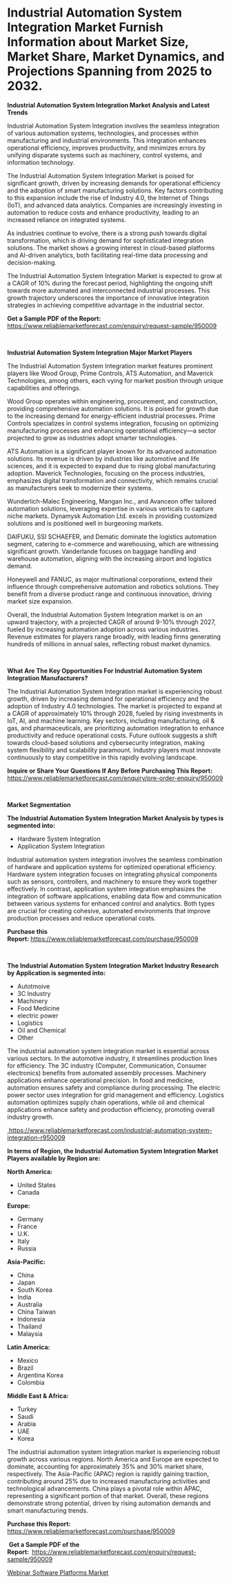 <p><h1>Industrial Automation System Integration Market Furnish Information about Market Size, Market Share, Market Dynamics, and Projections Spanning from 2025 to 2032.</h1></p><p><strong>Industrial Automation System Integration Market Analysis and Latest Trends</strong></p>
<p><p>Industrial Automation System Integration involves the seamless integration of various automation systems, technologies, and processes within manufacturing and industrial environments. This integration enhances operational efficiency, improves productivity, and minimizes errors by unifying disparate systems such as machinery, control systems, and information technology.</p><p>The Industrial Automation System Integration Market is poised for significant growth, driven by increasing demands for operational efficiency and the adoption of smart manufacturing solutions. Key factors contributing to this expansion include the rise of Industry 4.0, the Internet of Things (IoT), and advanced data analytics. Companies are increasingly investing in automation to reduce costs and enhance productivity, leading to an increased reliance on integrated systems.</p><p>As industries continue to evolve, there is a strong push towards digital transformation, which is driving demand for sophisticated integration solutions. The market shows a growing interest in cloud-based platforms and AI-driven analytics, both facilitating real-time data processing and decision-making.</p><p>The Industrial Automation System Integration Market is expected to grow at a CAGR of 10% during the forecast period, highlighting the ongoing shift towards more automated and interconnected industrial processes. This growth trajectory underscores the importance of innovative integration strategies in achieving competitive advantage in the industrial sector.</p></p>
<p><strong>Get a Sample PDF of the Report:&nbsp;</strong> <a href="https://www.reliablemarketforecast.com/enquiry/request-sample/950009?utm_campaign=2950&utm_medium=2&utm_source=Github&utm_content=ia&utm_term=07032025&utm_id=industrial-automation-system-integration">https://www.reliablemarketforecast.com/enquiry/request-sample/950009</a></p>
<p>&nbsp;</p>
<p><strong>Industrial Automation System Integration Major Market Players</strong></p>
<p><p>The Industrial Automation System Integration market features prominent players like Wood Group, Prime Controls, ATS Automation, and Maverick Technologies, among others, each vying for market position through unique capabilities and offerings.</p><p>Wood Group operates within engineering, procurement, and construction, providing comprehensive automation solutions. It is poised for growth due to the increasing demand for energy-efficient industrial processes. Prime Controls specializes in control systems integration, focusing on optimizing manufacturing processes and enhancing operational efficiency—a sector projected to grow as industries adopt smarter technologies.</p><p>ATS Automation is a significant player known for its advanced automation solutions. Its revenue is driven by industries like automotive and life sciences, and it is expected to expand due to rising global manufacturing adoption. Maverick Technologies, focusing on the process industries, emphasizes digital transformation and connectivity, which remains crucial as manufacturers seek to modernize their systems.</p><p>Wunderlich-Malec Engineering, Mangan Inc., and Avanceon offer tailored automation solutions, leveraging expertise in various verticals to capture niche markets. Dynamysk Automation Ltd. excels in providing customized solutions and is positioned well in burgeoning markets.</p><p>DAIFUKU, SSI SCHAEFER, and Dematic dominate the logistics automation segment, catering to e-commerce and warehousing, which are witnessing significant growth. Vanderlande focuses on baggage handling and warehouse automation, aligning with the increasing airport and logistics demand.</p><p>Honeywell and FANUC, as major multinational corporations, extend their influence through comprehensive automation and robotics solutions. They benefit from a diverse product range and continuous innovation, driving market size expansion.</p><p>Overall, the Industrial Automation System Integration market is on an upward trajectory, with a projected CAGR of around 9-10% through 2027, fueled by increasing automation adoption across various industries. Revenue estimates for players range broadly, with leading firms generating hundreds of millions in annual sales, reflecting robust market dynamics.</p></p>
<p>&nbsp;</p>
<p><strong>What Are The Key Opportunities For Industrial Automation System Integration Manufacturers?</strong></p>
<p><p>The Industrial Automation System Integration market is experiencing robust growth, driven by increasing demand for operational efficiency and the adoption of Industry 4.0 technologies. The market is projected to expand at a CAGR of approximately 10% through 2028, fueled by rising investments in IoT, AI, and machine learning. Key sectors, including manufacturing, oil & gas, and pharmaceuticals, are prioritizing automation integration to enhance productivity and reduce operational costs. Future outlook suggests a shift towards cloud-based solutions and cybersecurity integration, making system flexibility and scalability paramount. Industry players must innovate continuously to stay competitive in this rapidly evolving landscape.</p></p>
<p><strong>Inquire or Share Your Questions If Any Before Purchasing This Report:</strong> <a href="https://www.reliablemarketforecast.com/enquiry/pre-order-enquiry/950009?utm_campaign=2950&utm_medium=2&utm_source=Github&utm_content=ia&utm_term=07032025&utm_id=industrial-automation-system-integration">https://www.reliablemarketforecast.com/enquiry/pre-order-enquiry/950009</a></p>
<p>&nbsp;</p>
<p><strong>Market Segmentation</strong></p>
<p><strong>The Industrial Automation System Integration Market Analysis by types is segmented into:</strong></p>
<p><ul><li>Hardware System Integration</li><li>Application System Integration</li></ul></p>
<p><p>Industrial automation system integration involves the seamless combination of hardware and application systems for optimized operational efficiency. Hardware system integration focuses on integrating physical components such as sensors, controllers, and machinery to ensure they work together effectively. In contrast, application system integration emphasizes the integration of software applications, enabling data flow and communication between various systems for enhanced control and analytics. Both types are crucial for creating cohesive, automated environments that improve production processes and reduce operational costs.</p></p>
<p><strong>Purchase this Report:&nbsp;</strong><a href="https://www.reliablemarketforecast.com/purchase/950009?utm_campaign=2950&utm_medium=2&utm_source=Github&utm_content=ia&utm_term=07032025&utm_id=industrial-automation-system-integration">https://www.reliablemarketforecast.com/purchase/950009</a></p>
<p>&nbsp;</p>
<p><strong>The Industrial Automation System Integration Market Industry Research by Application is segmented into:</strong></p>
<p><ul><li>Autotmoive</li><li>3C Industry</li><li>Machinery</li><li>Food Medicine</li><li>electric power</li><li>Logistics</li><li>Oil and Chemical</li><li>Other</li></ul></p>
<p><p>The industrial automation system integration market is essential across various sectors. In the automotive industry, it streamlines production lines for efficiency. The 3C industry (Computer, Communication, Consumer electronics) benefits from automated assembly processes. Machinery applications enhance operational precision. In food and medicine, automation ensures safety and compliance during processing. The electric power sector uses integration for grid management and efficiency. Logistics automation optimizes supply chain operations, while oil and chemical applications enhance safety and production efficiency, promoting overall industry growth.</p></p>
<p><a href="https://www.reliablemarketforecast.com/industrial-automation-system-integration-r950009?utm_campaign=2950&utm_medium=2&utm_source=Github&utm_content=ia&utm_term=07032025&utm_id=industrial-automation-system-integration">&nbsp;https://www.reliablemarketforecast.com/industrial-automation-system-integration-r950009</a></p>
<p><strong>In terms of Region, the Industrial Automation System Integration Market Players available by Region are:</strong></p>
<p>
    <p> <strong> North America: </strong>
        <ul>
            <li>United States</li>
            <li>Canada</li>
        </ul>
        </p> 
    <p> <strong> Europe: </strong>
        <ul>
            <li>Germany</li>
            <li>France</li>
            <li>U.K.</li>
            <li>Italy</li>
            <li>Russia</li>
        </ul>
        </p> 
    <p> <strong> Asia-Pacific: </strong>
        <ul>
            <li>China</li>
            <li>Japan</li>
            <li>South Korea</li>
            <li>India</li>
            <li>Australia</li>
            <li>China Taiwan</li>
            <li>Indonesia</li>
            <li>Thailand</li>
            <li>Malaysia</li>
        </ul>
        </p> 
    <p> <strong> Latin America: </strong>
        <ul>
            <li>Mexico</li>
            <li>Brazil</li>
            <li>Argentina Korea</li>
            <li>Colombia</li>
        </ul>
        </p> 
    <p> <strong> Middle East & Africa: </strong>
        <ul>
            <li>Turkey</li>
            <li>Saudi</li>
            <li>Arabia</li>
            <li>UAE</li>
            <li>Korea</li>
        </ul>
    </p>
    </p>
<p><p>The industrial automation system integration market is experiencing robust growth across various regions. North America and Europe are expected to dominate, accounting for approximately 35% and 30% market share, respectively. The Asia-Pacific (APAC) region is rapidly gaining traction, contributing around 25% due to increased manufacturing activities and technological advancements. China plays a pivotal role within APAC, representing a significant portion of that market. Overall, these regions demonstrate strong potential, driven by rising automation demands and smart manufacturing trends.</p></p>
<p><strong>Purchase this Report: </strong><a href="https://www.reliablemarketforecast.com/purchase/950009?utm_campaign=2950&utm_medium=2&utm_source=Github&utm_content=ia&utm_term=07032025&utm_id=industrial-automation-system-integration">https://www.reliablemarketforecast.com/purchase/950009</a></p>
<p>&nbsp;<strong>Get a Sample PDF of the Report:&nbsp;&nbsp;</strong><a href="https://www.reliablemarketforecast.com/enquiry/request-sample/950009?utm_campaign=2950&utm_medium=2&utm_source=Github&utm_content=ia&utm_term=07032025&utm_id=industrial-automation-system-integration">https://www.reliablemarketforecast.com/enquiry/request-sample/950009</a></p>
<p><strong></strong></p>
<p><p><a href="https://github.com/vilehoaguy/Market-Research-Report-List-1/blob/main/webinar-software-platforms-market.md?utm_campaign=2950&utm_medium=2&utm_source=Github&utm_content=ia&utm_term=07032025&utm_id=industrial-automation-system-integration">Webinar Software Platforms Market</a></p></p>